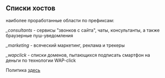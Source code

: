

## Списки хостов

наиболее проработанные области по префиксам:

*_consultants* - сервисы "звонков c сайта", чаты, консультанты, а также браузерные пуш-уведомления

*_marketing* - всяческий маркетинг, реклама и трекеры

*_wapclick* - списки доменов, пытающихся подписать смартфон на деньги по технологии WAP-click

Политика [здесь](https://github.com/mtxadmin/ublock/blob/master/docs/policy_ru.md)
